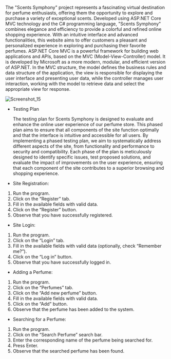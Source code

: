    The "Scents Symphony" project represents a fascinating virtual destination for perfume enthusiasts, offering them the opportunity to explore and purchase a variety of exceptional scents. Developed using ASP.NET Core MVC technology and the C# programming language, "Scents Symphony" combines elegance and efficiency to provide a colorful and refined online shopping experience. With an intuitive interface and advanced functionalities, this website aims to offer customers a pleasant and personalized experience in exploring and purchasing their favorite perfumes. ASP.NET Core MVC is a powerful framework for building web applications and APIs, based on the MVC (Model-View-Controller) model. It is developed by Microsoft as a more modern, modular, and efficient version of ASP.NET. In the MVC structure, the model defines the business rules and data structure of the application, the view is responsible for displaying the user interface and presenting user data, while the controller manages user interaction, working with the model to retrieve data and select the appropriate view for response.

![Screenshot_15](https://github.com/elxsa/Online-Perfume-Shop/assets/146994240/1f3196fd-16a8-47ac-a126-cf10b8d5f668)

- Testing Plan

   The testing plan for Scents Symphony is designed to evaluate and enhance the online user experience of our perfume store. This phased plan aims to ensure that all components of the site function optimally and that the interface is intuitive and accessible for all users. By implementing a phased testing plan, we aim to systematically address different aspects of the site, from functionality and performance to security and compatibility. Each phase of the plan is meticulously designed to identify specific issues, test proposed solutions, and evaluate the impact of improvements on the user experience, ensuring that each component of the site contributes to a superior browsing and shopping experience.

- Site Registration:
1. Run the program.
2. Click on the “Register” tab.
3. Fill in the available fields with valid data.
4. Click on the “Register” button.
5. Observe that you have successfully registered.

- Site Login:
1. Run the program.
2. Click on the “Login” tab.
3. Fill in the available fields with valid data (optionally, check “Remember me?”).
4. Click on the “Log in” button.
5. Observe that you have successfully logged in.

- Adding a Perfume:
1. Run the program.
2. Click on the “Perfumes” tab.
3. Click on the “Add new perfume” button.
4. Fill in the available fields with valid data.
5. Click on the “Add” button.
6. Observe that the perfume has been added to the system.

- Searching for a Perfume:
1. Run the program.
2. Click on the “Search Perfume” search bar.
3. Enter the corresponding name of the perfume being searched for.
4. Press Enter.
5. Observe that the searched perfume has been found.
